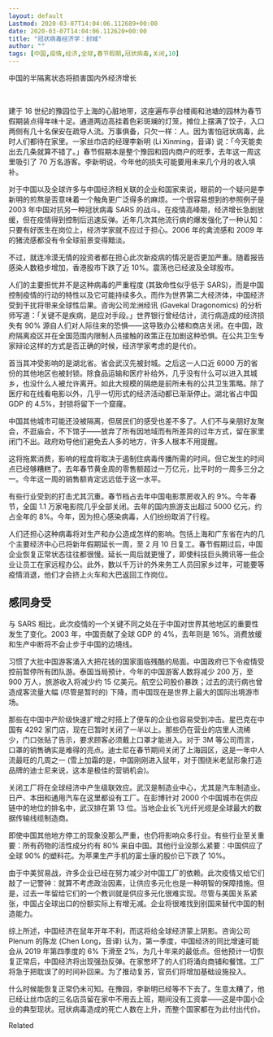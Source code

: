 ```yaml
---
layout: default
Lastmod: 2020-03-07T14:04:06.112689+00:00
date: 2020-03-07T14:04:06.112620+00:00
title: "冠状病毒经济学：封城"
author: ""
tags: [中国,疫情,经济,全球,春节假期,冠状病毒,关闭,10]
---
```


中国的半隔离状态将损害国内外经济增长

​

建于 16 世纪的豫园位于上海的心脏地带，这座遍布亭台楼阁和池塘的园林为春节假期装点得年味十足。通道两边高挂着色彩斑斓的灯笼，摊位上摆满了饺子，入口两侧有几十名保安在疏导人流。万事俱备，只欠一样：人。因为害怕冠状病毒，此时人们都待在家里。一家丝巾店的经理李新明 (Li Xinming，音译) 说：「今天能卖出去几条就算不错了。」春节假期本是整个豫园和园内商户的旺季，去年这一周这里吸引了 70 万名游客。李新明说，今年他的损失可能要用未来几个月的收入填补。

对于中国以及全球许多与中国经济相关联的企业和国家来说，眼前的一个疑问是李新明的煎熬是否意味着一个触角更广泛得多的麻烦。一个很容易想到的参照例子是 2003 年中国对抗另一种冠状病毒 SARS 的战斗。在疫情高峰期，经济增长急剧放缓，但在疫情得到控制后迅速反弹。近年几次其他流行病的爆发强化了一种认知：只要有好医生在岗位上，经济学家就不应过于担心。2006 年的禽流感和 2009 年的猪流感都没有令全球前景变得黯淡。

不过，就连冷漠无情的投资者都在担心此次新疫病的情况是否更加严重。随着报告感染人数稳步增加，香港股市下跌了近 10%。震荡也已经波及全球股市。

人们的主要担忧并不是这种病毒的严重程度 (其致命性似乎低于 SARS)，而是中国控制疫情的行动的特性以及它可能持续多久。而作为世界第二大经济体，中国经济受到干扰将带来全球性后果。咨询公司龙洲经讯 (Gavekal Dragonomics) 的分析师写道：「关键不是疾病，是应对手段。」世界银行曾经估计，流行病造成的经济损失有 90% 源自人们对人际往来的恐惧——这导致办公楼和商店关闭。在中国，政府隔离疫区并在全国范围内限制人员接触的政策正在加剧这种恐惧。在公共卫生专家辩论这样的方式是否正确的时候，经济学家考虑的是代价。

首当其冲受影响的是湖北省。省会武汉先被封城。之后这一人口近 6000 万的省份的其他地区也被封锁。除食品运输和医疗补给外，几乎没有什么可以进入其城乡，也没什么人被允许离开。如此大规模的隔绝是前所未有的公共卫生策略。除了医疗和在线看电影以外，几乎一切形式的经济活动都已渐渐停止。湖北省占中国 GDP 的 4.5%，封锁将留下一个窟窿。

中国其他城市可能还没被隔离，但居民们的感受也差不多了。人们不与亲朋好友聚会，不逛庙会，不下馆子——放弃了所有因地域而有所差异的过年方式，留在家里闭门不出。政府劝导他们避免去人多的地方，许多人根本不用提醒。

这将拖累消费，影响的程度将取决于遏制住病毒传播所需的时间。但它发生的时间点已经够糟糕了。去年春节黄金周的零售额超过一万亿元，比平时的一周多三分之一。今年这一周的销售额肯定远远低于这一水平。

有些行业受到的打击尤其沉重。春节档占去年中国电影票房收入的 9%。今年春节，全国 1.1 万家电影院几乎全部关闭。去年的国内旅游支出超过 5000 亿元，约占全年的 8%。今年，因为担心感染病毒，人们纷纷取消了行程。

人们还担心这种病毒将对生产和办公造成怎样的影响。包括上海和广东省在内的几个主要经济中心已将新年假期延长一周，至 2 月 10 日复工。春节假期过后，中国企业恢复正常状态往往都很慢。延长一周后就更慢了，即使科技巨头腾讯等一些企业让员工在家远程办公。此外，数以千万计的外来务工人员回家乡过年，可能要等疫情消退，他们才会挤上火车和大巴返回工作岗位。

感同身受
----

与 SARS 相比，此次疫情的一个关键不同之处在于中国对世界其他地区的重要性发生了变化。2003 年，中国贡献了全球 GDP 的 4%，去年则是 16%。消费放缓和生产中断将不会止步于中国的边境线。

习惯了大批中国游客涌入大把花钱的国家面临残酷的局面。中国政府已下令疫情受控前暂停所有团队游。泰国当局预计，今年的中国游客人数将减少 200 万，至 900 万人，旅游收入将减少约 15 亿美元。航空公司股价暴跌；过去的流行病也曾造成客流量大幅 (尽管是暂时的) 下降，而中国现在是世界上最大的国际出境游市场。

那些在中国中产阶级快速扩增之时搭上了便车的企业也容易受到冲击。星巴克在中国有 4292 家门店，现在已暂时关闭了一半以上。那些仍在营业的店里人流稀少，门口张贴了告示，要求顾客必须戴上口罩才能进入。对于 3M 等公司而言，口罩的销售确实是难得的亮点。迪士尼在春节期间关闭了上海园区，这是一年中人流最旺的几周之一 (雪上加霜的是，中国刚刚进入鼠年，对于围绕米老鼠形象打造品牌的迪士尼来说，这本是极佳的营销机会)。

关闭工厂将在全球经济中产生级联效应。武汉是制造业中心，尤其是汽车制造业。日产、本田和通用汽车在这里都设有工厂。在彭博针对 2000 个中国城市在供应链中的地位的排名中，武汉排在第 13 位。当地企业长飞光纤光缆是全球最大的数据传输线缆制造商。

即使中国其他地方停工的现象没那么严重，也仍将影响众多行业。有些行业至关重要：所有药物的活性成分约有 80% 来自中国。其他行业没那么紧要：中国供应了全球 90% 的塑料花。为苹果生产手机的富士康的股价已下跌了 10%。

由于中美贸易战，许多企业已经在努力减少对中国工厂的依赖。此次疫情又给它们敲了一记警钟：就算不考虑政治因素，让供应多元化也是一种明智的保障措施。但是，过去一年留给它们的一个教训就是供应多元化很难实现。尽管与美国关系紧张，中国占全球出口的份额实际上有增无减。企业将很难找到别国来替代中国的制造能力。

综上所述，中国经济在鼠年开年不利，而这将给全球经济蒙上阴影。咨询公司 Plenum 的陈龙 (Chen Long，音译) 认为，第一季度，中国经济的同比增速可能会从 2019 年第四季度的 6% 下滑至 2%，为几十年来的最低点。但他预计一切恢复正常后，中国经济将出现强劲反弹。在家憋坏了的人们将涌向商铺和餐馆。工厂将急于把耽误了的时间补回来。为了推动复苏，官员们将增加基础设施投入。

什么时候能恢复正常仍未可知。在豫园，李新明已经等不下去了。生意太糟了，他已经让丝巾店的三名店员留在家中不用去上班，期间没有工资拿——这是中国小企业的典型现状。冠状病毒造成的死亡人数在上升，而整个国家都在为此付出代价。

Related


